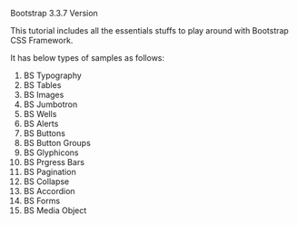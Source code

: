 Bootstrap 3.3.7 Version

This tutorial includes all the essentials stuffs to play around with Bootstrap CSS Framework.

It has below types of samples as follows:

1. BS Typography
2. BS Tables
3. BS Images
4. BS Jumbotron
5. BS Wells
6. BS Alerts
7. BS Buttons
8. BS Button Groups
9. BS Glyphicons
10. BS Prgress Bars
11. BS Pagination
12. BS Collapse
13. BS Accordion
14. BS Forms
15. BS Media Object
